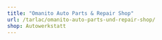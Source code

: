 ```yaml
---
title: "Omanito Auto Parts & Repair Shop"
url: /tarlac/omanito-auto-parts-und-repair-shop/
shop: Autowerkstatt
---
```

